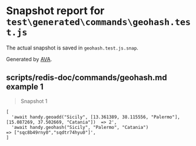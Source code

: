 # Snapshot report for `test\generated\commands\geohash.test.js`

The actual snapshot is saved in `geohash.test.js.snap`.

Generated by [AVA](https://ava.li).

## scripts/redis-doc/commands/geohash.md example 1

> Snapshot 1

    [
      'await handy.geoadd("Sicily", [13.361389, 38.115556, "Palermo"], [15.087269, 37.502669, "Catania"])  => 2',
      'await handy.geohash("Sicily", "Palermo", "Catania")                                                 => ["sqc8b49rny0","sqdtr74hyu0"]',
    ]
